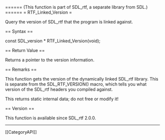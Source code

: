 ====== (This function is part of SDL_rtf, a separate library from SDL.) ======
= RTF_Linked_Version =

Query the version of SDL_rtf that the program is linked against.

== Syntax ==

<syntaxhighlight lang='c'>
const SDL_version * RTF_Linked_Version(void);
</syntaxhighlight>

== Return Value ==

Returns a pointer to the version information.

== Remarks ==

This function gets the version of the dynamically linked SDL_rtf library.
This is separate from the SDL_RTF_VERSION() macro, which tells you what
version of the SDL_rtf headers you compiled against.

This returns static internal data; do not free or modify it!

== Version ==

This function is available since SDL_rtf 2.0.0.

----
[[CategoryAPI]]


